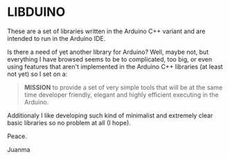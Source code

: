 LIBDUINO
========

These are a set of libraries written in the Arduino C++ variant and are 
intended to run in the Arduino IDE. 

Is there a need of yet another library for Arduino? Well, maybe not, but 
everything I have browsed seems to be to complicated, too big, or even using 
features that aren't implemented in the Arduino C++ libraries (at least not
yet) so I set on a:

> **MISSION**
> to provide a set of very simple tools that will be at the same time 
> developer friendly, elegant and highly efficient executing in the Arduino.

Additionaly I like developing such kind of minimalist and extremely clear basic
libraries so no problem at all (I hope).

Peace.

Juanma

